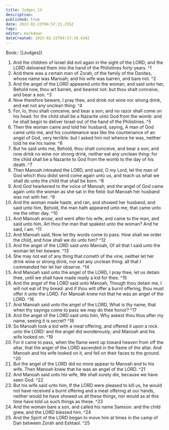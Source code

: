 ```yaml
---
title: Judges_13
description: 
published: true
date: 2022-02-23T04:57:21.235Z
tags: 
editor: markdown
dateCreated: 2022-02-23T04:57:19.434Z
---
```


 Book:: [[Judges]]
 1. And the children of Israel did evil again in the sight of the LORD; and the LORD delivered them into the hand of the Philistines forty years. ^1
 2. And there was a certain man of Zorah, of the family of the Danites, whose name was Manoah; and his wife was barren, and bare not. ^2
 3. And the angel of the LORD appeared unto the woman, and said unto her, Behold now, thou art barren, and bearest not: but thou shalt conceive, and bear a son. ^3
 4. Now therefore beware, I pray thee, and drink not wine nor strong drink, and eat not any unclean thing: ^4
 5. For, lo, thou shalt conceive, and bear a son; and no razor shall come on his head: for the child shall be a Nazarite unto God from the womb: and he shall begin to deliver Israel out of the hand of the Philistines. ^5
 6. Then the woman came and told her husband, saying, A man of God came unto me, and his countenance was like the countenance of an angel of God, very terrible: but I asked him not whence he was, neither told he me his name: ^6
 7. But he said unto me, Behold, thou shalt conceive, and bear a son; and now drink no wine nor strong drink, neither eat any unclean thing: for the child shall be a Nazarite to God from the womb to the day of his death. ^7
 8. Then Manoah intreated the LORD, and said, O my Lord, let the man of God which thou didst send come again unto us, and teach us what we shall do unto the child that shall be born. ^8
 9. And God hearkened to the voice of Manoah; and the angel of God came again unto the woman as she sat in the field: but Manoah her husband was not with her. ^9
 10. And the woman made haste, and ran, and showed her husband, and said unto him, Behold, the man hath appeared unto me, that came unto me the other day. ^10
 11. And Manoah arose, and went after his wife, and came to the man, and said unto him, Art thou the man that spakest unto the woman? And he said, I am. ^11
 12. And Manoah said, Now let thy words come to pass. How shall we order the child, and how shall we do unto him? ^12
 13. And the angel of the LORD said unto Manoah, Of all that I said unto the woman let her beware. ^13
 14. She may not eat of any thing that cometh of the vine, neither let her drink wine or strong drink, nor eat any unclean thing: all that I commanded her let her observe. ^14
 15. And Manoah said unto the angel of the LORD, I pray thee, let us detain thee, until we shall have made ready a kid for thee. ^15
 16. And the angel of the LORD said unto Manoah, Though thou detain me, I will not eat of thy bread: and if thou wilt offer a burnt offering, thou must offer it unto the LORD. For Manoah knew not that he was an angel of the LORD. ^16
 17. And Manoah said unto the angel of the LORD, What is thy name, that when thy sayings come to pass we may do thee honor? ^17
 18. And the angel of the LORD said unto him, Why askest thou thus after my name, seeing it is secret? ^18
 19. So Manoah took a kid with a meat offering, and offered it upon a rock unto the LORD: and the angel did wonderously; and Manoah and his wife looked on. ^19
 20. For it came to pass, when the flame went up toward heaven from off the altar, that the angel of the LORD ascended in the flame of the altar. And Manoah and his wife looked on it, and fell on their faces to the ground. ^20
 21. But the angel of the LORD did no more appear to Manoah and to his wife. Then Manoah knew that he was an angel of the LORD. ^21
 22. And Manoah said unto his wife, We shall surely die, because we have seen God. ^22
 23. But his wife said unto him, If the LORD were pleased to kill us, he would not have received a burnt offering and a meat offering at our hands, neither would he have showed us all these things, nor would as at this time have told us such things as these. ^23
 24. And the woman bare a son, and called his name Samson: and the child grew, and the LORD blessed him. ^24
 25. And the Spirit of the LORD began to move him at times in the camp of Dan between Zorah and Eshtaol. ^25
